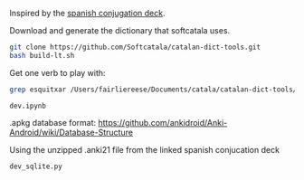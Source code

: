 Inspired by the [spanish conjugation deck](https://www.asiteaboutnothing.net/w_ultimate_spanish_conjugation.php).

Download and generate the dictionary that softcatala uses.

```bash
git clone https://github.com/Softcatala/catalan-dict-tools.git
bash build-lt.sh
```

Get one verb to play with:
```bash
grep esquitxar /Users/fairliereese/Documents/catala/catalan-dict-tools/resultats/lt/diccionari.txt > esquitxar_example.txt
```

`dev.ipynb`

.apkg database format: https://github.com/ankidroid/Anki-Android/wiki/Database-Structure

Using the unzipped .anki21 file from the linked spanish conjucation deck

`dev_sqlite.py`
